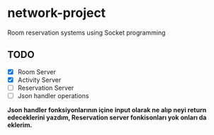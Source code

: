 # network-project
Room reservation systems using Socket programming


## TODO

- [x] Room Server
- [x] Activity Server
- [ ] Reservation Server
- [ ] Json handler operations

**Json handler fonksiyonlarının içine input olarak ne alıp neyi return edeceklerini yazdım, Reservation server fonkisonları yok onları da eklerim.**
